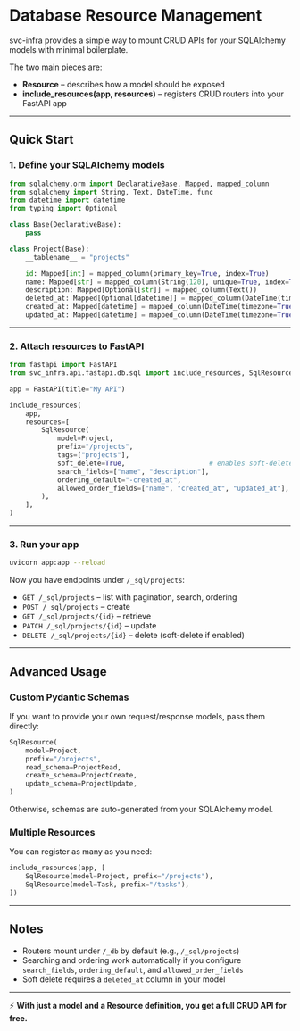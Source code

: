 # Database Resource Management

svc-infra provides a simple way to mount CRUD APIs for your SQLAlchemy models with minimal boilerplate.

The two main pieces are:
- **Resource** – describes how a model should be exposed
- **include_resources(app, resources)** – registers CRUD routers into your FastAPI app

---

## Quick Start

### 1. Define your SQLAlchemy models

```python
from sqlalchemy.orm import DeclarativeBase, Mapped, mapped_column
from sqlalchemy import String, Text, DateTime, func
from datetime import datetime
from typing import Optional

class Base(DeclarativeBase):
    pass

class Project(Base):
    __tablename__ = "projects"

    id: Mapped[int] = mapped_column(primary_key=True, index=True)
    name: Mapped[str] = mapped_column(String(120), unique=True, index=True)
    description: Mapped[Optional[str]] = mapped_column(Text())
    deleted_at: Mapped[Optional[datetime]] = mapped_column(DateTime(timezone=True), nullable=True)
    created_at: Mapped[datetime] = mapped_column(DateTime(timezone=True), server_default=func.now())
    updated_at: Mapped[datetime] = mapped_column(DateTime(timezone=True), server_default=func.now(), onupdate=func.now())
```

---

### 2. Attach resources to FastAPI

```python
from fastapi import FastAPI
from svc_infra.api.fastapi.db.sql import include_resources, SqlResource

app = FastAPI(title="My API")

include_resources(
    app,
    resources=[
        SqlResource(
            model=Project,
            prefix="/projects",
            tags=["projects"],
            soft_delete=True,                     # enables soft-delete endpoints
            search_fields=["name", "description"],
            ordering_default="-created_at",
            allowed_order_fields=["name", "created_at", "updated_at"],
        ),
    ],
)
```

---

### 3. Run your app

```bash
uvicorn app:app --reload
```

Now you have endpoints under `/_sql/projects`:
- `GET /_sql/projects` – list with pagination, search, ordering
- `POST /_sql/projects` – create
- `GET /_sql/projects/{id}` – retrieve
- `PATCH /_sql/projects/{id}` – update
- `DELETE /_sql/projects/{id}` – delete (soft-delete if enabled)

---

## Advanced Usage

### Custom Pydantic Schemas

If you want to provide your own request/response models, pass them directly:

```python
SqlResource(
    model=Project,
    prefix="/projects",
    read_schema=ProjectRead,
    create_schema=ProjectCreate,
    update_schema=ProjectUpdate,
)
```

Otherwise, schemas are auto-generated from your SQLAlchemy model.

### Multiple Resources

You can register as many as you need:

```python
include_resources(app, [
    SqlResource(model=Project, prefix="/projects"),
    SqlResource(model=Task, prefix="/tasks"),
])
```

---

## Notes

- Routers mount under `/_db` by default (e.g., `/_sql/projects`)
- Searching and ordering work automatically if you configure `search_fields`, `ordering_default`, and `allowed_order_fields`
- Soft delete requires a `deleted_at` column in your model

---

⚡ **With just a model and a Resource definition, you get a full CRUD API for free.**
